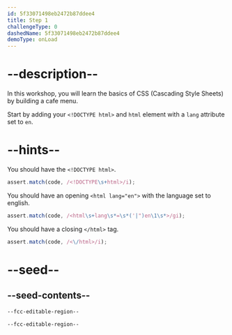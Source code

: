 ```yaml
---
id: 5f33071498eb2472b87ddee4
title: Step 1
challengeType: 0
dashedName: 5f33071498eb2472b87ddee4
demoType: onLoad
---
```


# --description--

In this workshop, you will learn the basics of CSS (Cascading Style Sheets) by building a cafe menu. 

Start by adding your `<!DOCTYPE html>` and `html` element with a `lang` attribute set to `en`.

# --hints--

You should have the `<!DOCTYPE html>`.

```js
assert.match(code, /<!DOCTYPE\s+html>/i);
```

You should have an opening `<html lang="en">` with the language set to english.

```js
assert.match(code, /<html\s+lang\s*=\s*('|")en\1\s*>/gi);
```

You should have a closing `</html>` tag.

```js
assert.match(code, /<\/html>/i);
```

# --seed--

## --seed-contents--

```html
--fcc-editable-region--

--fcc-editable-region--

```
